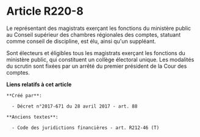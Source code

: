# Article R220-8

Le représentant des magistrats exerçant les fonctions du ministère public au Conseil supérieur des chambres régionales des
comptes, statuant comme conseil de discipline, est élu, ainsi qu'un suppléant.

Sont électeurs et éligibles tous les magistrats exerçant les fonctions du ministère public, qui constituent un collège
électoral unique. Les modalités du scrutin sont fixées par un arrêté du premier président de la Cour des comptes.

**Liens relatifs à cet article**

	**Créé par**:

	  - Décret n°2017-671 du 28 avril 2017 - art. 88

	**Anciens textes**:

	  - Code des juridictions financières - art. R212-46 (T)
